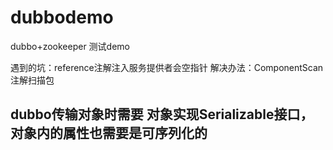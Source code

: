 # dubbodemo
dubbo+zookeeper 测试demo

遇到的坑：reference注解注入服务提供者会空指针
解决办法：ComponentScan 注解扫描包

## dubbo传输对象时需要 对象实现Serializable接口，对象内的属性也需要是可序列化的
